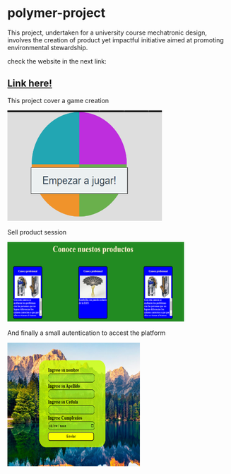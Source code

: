 # polymer-project

This project, undertaken for a university course mechatronic design, involves the creation of product yet impactful initiative aimed at promoting environmental stewardship.

check the website in the next link:

## [Link here!](https://jsfuertesdev.github.io/polymer-project/)

This project cover a game creation

<img src="https://github.com/jsfuertesdev/polymer-project/blob/main/assets/image.png" alt="Ejemplo" width="350" height="250">

Sell product session

<img src="https://github.com/jsfuertesdev/polymer-project/blob/main/assets/image-1.png" alt="Ejemplo" width="400" height="180">

And finally a small autentication to accest the platform

<img src="https://github.com/jsfuertesdev/polymer-project/blob/main/assets/image-2.png" alt="Ejemplo" width="300" height="280">